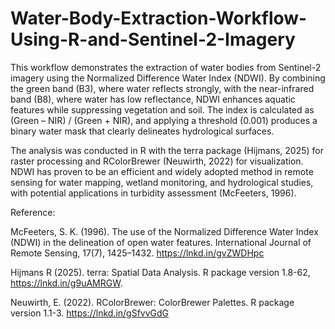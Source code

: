 # Water-Body-Extraction-Workflow-Using-R-and-Sentinel-2-Imagery
This workflow demonstrates the extraction of water bodies from Sentinel-2 imagery using the Normalized Difference Water Index (NDWI). By combining the green band (B3), where water reflects strongly, with the near-infrared band (B8), where water has low reflectance, NDWI enhances aquatic features while suppressing vegetation and soil. The index is calculated as (Green – NIR) / (Green + NIR), and applying a threshold (0.001) produces a binary water mask that clearly delineates hydrological surfaces.


The analysis was conducted in R with the terra package (Hijmans, 2025) for raster processing and RColorBrewer (Neuwirth, 2022) for visualization. NDWI has proven to be an efficient and widely adopted method in remote sensing for water mapping, wetland monitoring, and hydrological studies, with potential applications in turbidity assessment (McFeeters, 1996).


Reference:

McFeeters, S. K. (1996). The use of the Normalized Difference Water Index (NDWI) in the delineation of open water features. International Journal of Remote Sensing, 17(7), 1425–1432. https://lnkd.in/gvZWDHpc

Hijmans R (2025). terra: Spatial Data Analysis. R package version 1.8-62, https://lnkd.in/g9uAMRGW.

Neuwirth, E. (2022). RColorBrewer: ColorBrewer Palettes. R package version 1.1-3. https://lnkd.in/gSfvvGdG
